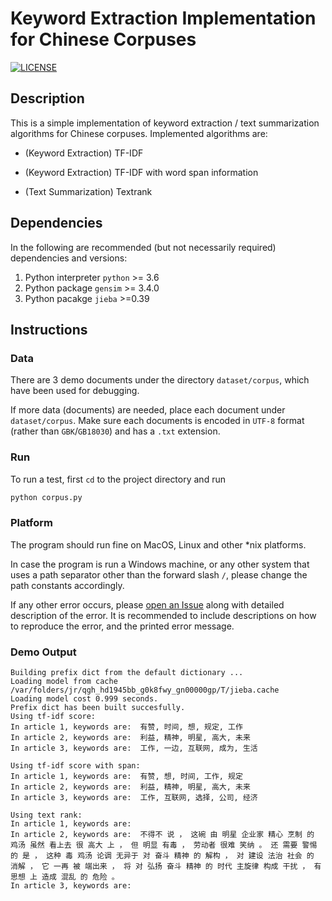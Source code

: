 # Keyword Extraction Implementation for Chinese Corpuses

[![LICENSE](https://img.shields.io/badge/license-Anti%20996-blue.svg)](https://github.com/996icu/996.ICU/blob/master/LICENSE)

## Description

This is a simple implementation of keyword extraction / text summarization algorithms for Chinese corpuses.
Implemented algorithms are:

- (Keyword Extraction) TF-IDF

- (Keyword Extraction) TF-IDF with word span information 

- (Text Summarization) Textrank 

## Dependencies

In the following are recommended (but not necessarily required) dependencies and versions:

1. Python interpreter `python` >= 3.6
2. Python package `gensim` >= 3.4.0
3. Python pacakge `jieba` >=0.39

## Instructions

### Data

There are 3 demo documents under the directory `dataset/corpus`, which have been used for debugging.

If more data (documents) are needed, place each document under `dataset/corpus`. Make sure each documents is encoded in `UTF-8` format (rather than `GBK`/`GB18030`) and has a `.txt` extension.

### Run

To run a test, first `cd` to the project directory and run

```bash
python corpus.py
```

### Platform

The program should run fine on MacOS, Linux and other *nix platforms.

In case the program is run a Windows machine, or any other system that uses a path separator other than the forward slash `/`, please change the path constants accordingly.

If any other error occurs, please [open an Issue](https://github.com/Johnny-Wish/keyword-extraction-chinese/issues/new) along with detailed description of the error. It is recommended to include descriptions on how to reproduce the error, and the printed error message.

### Demo Output

```
Building prefix dict from the default dictionary ...
Loading model from cache /var/folders/jr/qgh_hd1945bb_g0k8fwy_gn00000gp/T/jieba.cache
Loading model cost 0.999 seconds.
Prefix dict has been built succesfully.
Using tf-idf score:
In article 1, keywords are:  有赞, 时间, 想, 规定, 工作
In article 2, keywords are:  利益, 精神, 明星, 高大, 未来
In article 3, keywords are:  工作, 一边, 互联网, 成为, 生活

Using tf-idf score with span:
In article 1, keywords are:  有赞, 想, 时间, 工作, 规定
In article 2, keywords are:  利益, 精神, 明星, 高大, 未来
In article 3, keywords are:  工作, 互联网, 选择, 公司, 经济

Using text rank:
In article 1, keywords are:  
In article 2, keywords are:  不得不 说 ， 这碗 由 明星 企业家 精心 烹制 的 鸡汤 虽然 看上去 很 高大 上 ， 但 明显 有毒 ， 劳动者 很难 笑纳 。 还 需要 警惕 的 是 ， 这种 毒 鸡汤 论调 无异于 对 奋斗 精神 的 解构 ， 对 建设 法治 社会 的 消解 ， 它 一再 被 端出来 ， 将 对 弘扬 奋斗 精神 的 时代 主旋律 构成 干扰 ， 有 思想 上 造成 混乱 的 危险 。 
In article 3, keywords are:  

```

